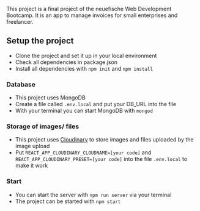 This project is a final project of the neuefische Web Development Bootcamp.
It is an app to manage invoices for small enterprises and freelancer.

## Setup the project

- Clone the project and set it up in your local environment
- Check all dependencies in package.json
- Install all dependencies with `npm init` and `npm install`

### Database

- This project uses MongoDB
- Create a file called `.env.local` and put your DB_URL into the file
- With your terminal you can start MongoDB with `mongod`

### Storage of images/ files

- This project uses [Cloudinary](https://cloudinary.com/) to store images and files uploaded by the image upload
- Put `REACT_APP_CLOUDINARY_CLOUDNAME=[your code]` and `REACT_APP_CLOUDINARY_PRESET=[your code]` into the file `.env.local` to make it work

### Start

- You can start the server with `npm run server` via your terminal
- The project can be started with `npm start`
